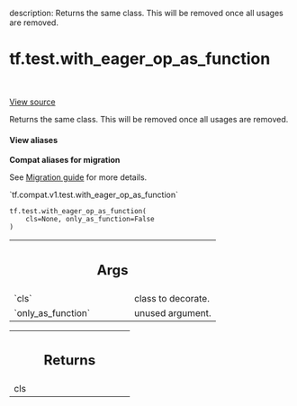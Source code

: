 description: Returns the same class. This will be removed once all usages are removed.

<div itemscope itemtype="http://developers.google.com/ReferenceObject">
<meta itemprop="name" content="tf.test.with_eager_op_as_function" />
<meta itemprop="path" content="Stable" />
</div>

# tf.test.with_eager_op_as_function

<!-- Insert buttons and diff -->

<table class="tfo-notebook-buttons tfo-api nocontent" align="left">

</table>

<a target="_blank" class="external" href="/code/stable/tensorflow/python/framework/test_util.py">View source</a>



Returns the same class. This will be removed once all usages are removed.


<section class="expandable">
  <h4 class="showalways">View aliases</h4>
  <p>
<b>Compat aliases for migration</b>
<p>See
<a href="https://www.tensorflow.org/guide/migrate">Migration guide</a> for
more details.</p>
<p>`tf.compat.v1.test.with_eager_op_as_function`</p>
</p>
</section>

<pre class="devsite-click-to-copy prettyprint lang-py tfo-signature-link">
<code>tf.test.with_eager_op_as_function(
    cls=None, only_as_function=False
)
</code></pre>



<!-- Placeholder for "Used in" -->


<!-- Tabular view -->
 <table class="responsive fixed orange">
<colgroup><col width="214px"><col></colgroup>
<tr><th colspan="2"><h2 class="add-link">Args</h2></th></tr>

<tr>
<td>
`cls`<a id="cls"></a>
</td>
<td>
class to decorate.
</td>
</tr><tr>
<td>
`only_as_function`<a id="only_as_function"></a>
</td>
<td>
unused argument.
</td>
</tr>
</table>



<!-- Tabular view -->
 <table class="responsive fixed orange">
<colgroup><col width="214px"><col></colgroup>
<tr><th colspan="2"><h2 class="add-link">Returns</h2></th></tr>
<tr class="alt">
<td colspan="2">
cls
</td>
</tr>

</table>

